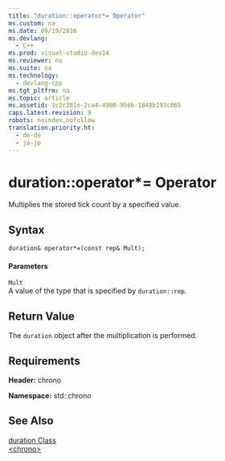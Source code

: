 ```yaml
---
title: "duration::operator*= Operator"
ms.custom: na
ms.date: 09/19/2016
ms.devlang: 
  - C++
ms.prod: visual-studio-dev14
ms.reviewer: na
ms.suite: na
ms.technology: 
  - devlang-cpp
ms.tgt_pltfrm: na
ms.topic: article
ms.assetid: 1c2c381e-2ca4-4900-956b-1848b193c065
caps.latest.revision: 9
robots: noindex,nofollow
translation.priority.ht: 
  - de-de
  - ja-jp
---
```

# duration::operator*= Operator
Multiplies the stored tick count by a specified value.  
  
## Syntax  
  
```  
duration& operator*=(const rep& Mult);  
```  
  
#### Parameters  
 `Mult`  
 A value of the type that is specified by `duration::rep`.  
  
## Return Value  
 The `duration` object after the multiplication is performed.  
  
## Requirements  
 **Header:** chrono  
  
 **Namespace:** std::chrono  
  
## See Also  
 [duration Class](../vs140/duration-Class.md)   
 [<chrono\>](../vs140/-chrono-.md)